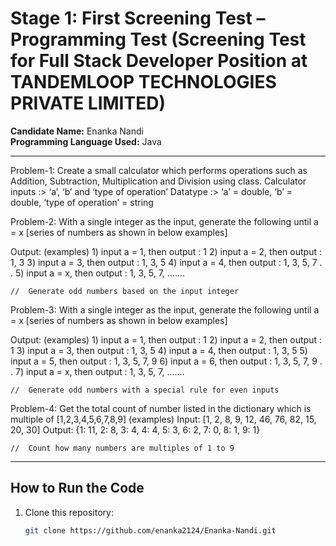 # Stage 1: First Screening Test – Programming Test (Screening Test for Full Stack Developer Position at TANDEMLOOP TECHNOLOGIES PRIVATE LIMITED)

**Candidate Name:** Enanka Nandi  
**Programming Language Used:** Java  

---

Problem-1: Create a small calculator which performs operations such as Addition, Subtraction, Multiplication and Division using class.
  Calculator inputs :> ‘a’, ‘b’ and ‘type of operation’
  Datatype :> ‘a’ = double, ‘b’ = double, ‘type of operation’ = string
 
 
Problem-2: With a single integer as the input, generate the following until a = x [series of numbers as shown in below examples]
 
  Output: (examples)
    1) input a = 1, then output : 1
    2) input a = 2, then output : 1, 3
    3) input a = 3, then output : 1, 3, 5
    4) input a = 4, then output : 1, 3, 5, 7
    .
    .
    5) input a = x, then output : 1, 3, 5, 7, .......
    
    //  Generate odd numbers based on the input integer
 
Problem-3: With a single integer as the input, generate the following until a = x [series of numbers as shown in below examples]
 
  Output: (examples)
    1) input a = 1, then output : 1
    2) input a = 2, then output : 1
    3) input a = 3, then output : 1, 3, 5
    4) input a = 4, then output : 1, 3, 5
    5) input a = 5, then output : 1, 3, 5, 7, 9
    6) input a = 6, then output : 1, 3, 5, 7, 9
    .
    .
    7) input a = x, then output : 1, 3, 5, 7, .......
    
    //  Generate odd numbers with a special rule for even inputs
 
 
Problem-4: Get the total count of number listed in the dictionary which is multiple of [1,2,3,4,5,6,7,8,9]
  (examples)
   Input: [1, 2, 8, 9, 12, 46, 76, 82, 15, 20, 30]
   Output: 
    {1: 11, 2: 8, 3: 4, 4: 4, 5: 3, 6: 2, 7: 0, 8: 1, 9: 1}
    
    //  Count how many numbers are multiples of 1 to 9

---

## How to Run the Code
1. Clone this repository:
   ```bash
   git clone https://github.com/enanka2124/Enanka-Nandi.git
